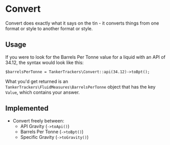 # Convert

Convert does exactly what it says on the tin - it converts things from one format or style to another format or style.

## Usage

If you were to look for the Barrels Per Tonne value for a liquid with an API of 34.12, the syntax would look like this:

`$barrelsPerTonne = TankerTrackers\Convert::api(34.12)->toBpt();`

What you'd get returned is an `TankerTrackers\FluidMeasures\BarrelsPerTonne` object that has the key `Value`, which 
contains your answer.

## Implemented

- Convert freely between:
  - API Gravity (`->toApi()`)
  - Barrels Per Tonne (`->toBpt()`)
  - Specific Gravity (`->toGravity()`)
